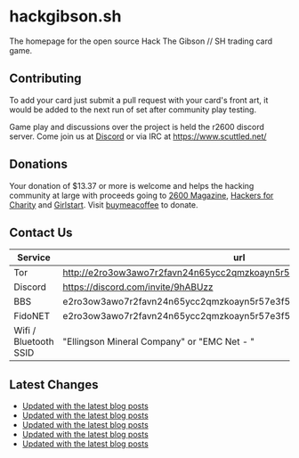 # hackgibson.sh
The homepage for the open source Hack The Gibson // SH trading card game.


## Contributing

To add your card just submit a pull request with your card's front art, it would be added to the next run of set after community play testing.

Game play and discussions over the project is held the r2600 discord server. Come join us at [Discord](https://discord.com/invite/9hABUzz) or via IRC at https://www.scuttled.net/


## Donations

Your donation of $13.37 or more is welcome and helps the hacking community at large with proceeds going to [2600 Magazine](https://2600.com/), [Hackers for Charity](https://hackersforcharity.org) and [Girlstart](https://girlstart.org).  Visit [buymeacoffee](https://www.buymeacoffee.com/hackgibson.sh) to donate.


## Contact Us

Service | url
-|-
Tor | http://e2ro3ow3awo7r2favn24n65ycc2qmzkoayn5r57e3f56nvjwdcgg32ad.onion
Discord | https://discord.com/invite/9hABUzz
BBS | e2ro3ow3awo7r2favn24n65ycc2qmzkoayn5r57e3f56nvjwdcgg32ad.onion:23
FidoNET | e2ro3ow3awo7r2favn24n65ycc2qmzkoayn5r57e3f56nvjwdcgg32ad.onion:24554
Wifi / Bluetooth SSID | "Ellingson Mineral Company" or "EMC Net - <fidonet address>"

## Latest Changes
<!-- BLOG-POST-LIST:START -->
- [Updated with the latest blog posts](https://github.com/DFW2600/hackgibson.sh/commit/855cf9219604eceb470a1b3b99f5a2d65e37b928)
- [Updated with the latest blog posts](https://github.com/DFW2600/hackgibson.sh/commit/6688c244ee7ac13f4d4a7265e09a91ac599dd2d6)
- [Updated with the latest blog posts](https://github.com/DFW2600/hackgibson.sh/commit/5b8ee7a06ad36ac97b15c8d4d4337eeaa1ebb598)
- [Updated with the latest blog posts](https://github.com/DFW2600/hackgibson.sh/commit/43fb52201ec6c08235842b13711e518a258bb2a8)
- [Updated with the latest blog posts](https://github.com/DFW2600/hackgibson.sh/commit/3b530c2bb0309cdc5d68f197d61c0189d6f7b0d8)
<!-- BLOG-POST-LIST:END -->

